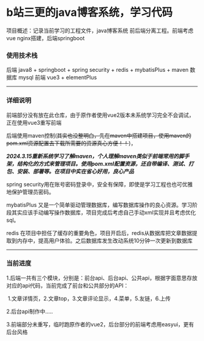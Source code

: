 # b站三更的java博客系统，学习代码

项目概述：记录当前学习的工程文件，java博客系统 前后端分离工程。前端考虑vue nginx搭建，后端springboot

### 使用技术栈

后端 java8 + springboot  + spring security + redis + mybatisPlus + maven
数据库 mysql
前端 vue3 + elementPlus

-----------------

### 详细说明

前端部分没有放在此仓库，由于原作者使用vue2版本未系统学习完全不会调试，正在使用vue3重写前端

后端使用maven控制(~~其实也没整明白，先在maven中搭建项目，使用maven的pom.xml资源配置去下载所需要的资源真心方便！！~~)，

***2024.3.15重新系统学习了解maven，个人理解maven类似于前端常用的脚手架，结构化的方式来管理项目。使用pom.xml配置资源，还自带编译、测试、打包、安装、部署等。在项目中实在省心好用，良心产品***

 spring security用在账号密码登录中，安全有保障，即使是学习工程也也可优雅地保护管理员密码。

mybatisPlus 又是一个简单驱动管理数据库，编写数据库操作的良心资源。学习阶段其实应该手动编写操作数据库，项目完成后考虑自己手动xml实现并且考虑优化sql。

redis 在项目中担任了缓存的重要角色，项目开启后，redis从数据库把文章数据提取到内存中，提高用户体验。之后数据库发生改动系统10分钟一次更新到数据库



-----

###  当前进度

1.后端一共有三个模块，分别是：前台api、后台api、公共api，根据字面意思存放对应的api代码，当前完成了前台和公共部分的API：

​	1.文章详情页，2.文章top，3.文章评论显示，4.菜单，5.友链，6.上传

2.后台api制作中.....

3.前端部分未重写，临时跑原作者的vue2，后台部分的前端考虑用easyui，更有后台风格
